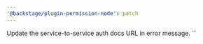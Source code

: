 ```yaml
---
'@backstage/plugin-permission-node': patch
---
```


Update the service-to-service auth docs URL in error message.
``
